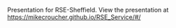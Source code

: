 Presentation for RSE-Sheffield. View the presentation at https://mikecroucher.github.io/RSE_Service/#/
